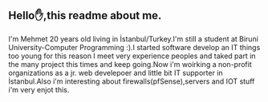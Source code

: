 ## Hello✋,this readme about me.
I'm Mehmet 20 years old living in İstanbul/Turkey.I'm still a student at Biruni University-Computer Programming :).I started software develop an IT things too young for this reason I meet very experience peoples and taked part in the  many project this times and keep going.Now i'm woirking a non-profit organizations as a jr. web develepoer and little bit IT supporter in İstanbul.Also i'm interesting about firewalls(pfSense),servers and IOT stuff i'm very enjot this.
